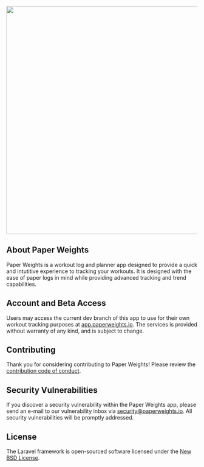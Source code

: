 <p align="center"><a href="https://paperweights.io" target="_blank"><img src="https://raw.githubusercontent.com/james-geiger/paper-weights/art/main/paperweights-white-lockout.png" width="600"></a></p>

## About Paper Weights

Paper Weights is a workout log and planner app designed to provide a quick and intutitive experience to tracking your workouts.  It is designed with the ease of paper logs in mind while providing advanced tracking and trend capabilities.

## Account and Beta Access

Users may access the current dev branch of this app to use for their own workout tracking purposes at [app.paperweights.io](https://app.paperweights.io).  The services is provided without warranty of any kind, and is subject to change.

## Contributing

Thank you for considering contributing to Paper Weights! Please review the [contribution code of conduct](https://github.com/james-geiger/paper-weights/blob/main/CODE_OF_CONDUCT.md).

## Security Vulnerabilities

If you discover a security vulnerability within the Paper Weights app, please send an e-mail to our vulnerability inbox via [security@paperweights.io](mailto:security@paperweights.io). All security vulnerabilities will be promptly addressed.

## License

The Laravel framework is open-sourced software licensed under the [New BSD License](https://github.com/james-geiger/paper-weights/blob/main/LICENSE.md).

